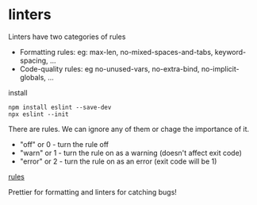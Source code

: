 # linters

Linters have two categories of rules

- Formatting rules: eg: max-len, no-mixed-spaces-and-tabs, keyword-spacing, ...
- Code-quality rules: eg no-unused-vars, no-extra-bind, no-implicit-globals, ...

install

```shell
npm install eslint --save-dev
npx eslint --init
```

There are rules. We can ignore any of them or chage the importance of it.

- "off" or 0 - turn the rule off
- "warn" or 1 - turn the rule on as a warning (doesn't affect exit code)
- "error" or 2 - turn the rule on as an error (exit code will be 1)

[rules](https://eslint.org/docs/rules/)

Prettier for formatting and linters for catching bugs!
